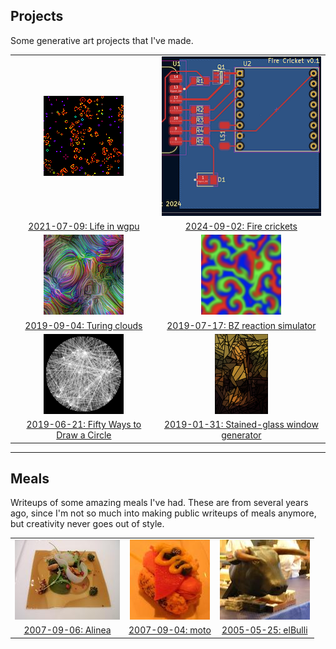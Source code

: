 <link href="main.css" rel="stylesheet">

## Projects

Some generative art projects that I've made.

| | |
|:---:|:---:|
| [![](projects/wgpu-life/icon.png)](projects/wgpu-life/) | [![](projects/cricket/icon.png)](projects/cricket/) |
| [2021-07-09: Life in wgpu](projects/wgpu-life/) | [2024-09-02: Fire crickets](projects/cricket/) |
| [![](projects/turing-clouds/icon.png)](projects/turing-clouds/) | [![](projects/bz/icon.png)](projects/bz/) |
| [2019-09-04: Turing clouds](projects/turing-clouds/) | [2019-07-17: BZ reaction simulator](projects/bz/) |
| [![](projects/50-circles/icon.png)](projects/50-circles/) | [![](projects/glass/icon.png)](projects/glass/) |
| [2019-06-21: Fifty Ways to Draw a Circle](projects/50-circles/) | [2019-01-31: Stained-glass window generator](projects/glass/) |

---

## Meals

Writeups of some amazing meals I've had. These are from several years ago,
since I'm not so much into making public writeups of meals anymore, but
creativity never goes out of style.

| | | |
|:---:|:---:|:---:|
| [![](meals/alinea/icon.jpg)](meals/alinea/) | [![](meals/moto/icon.jpg)](meals/moto/) | [![](meals/elbulli/icon.jpg)](meals/elbulli/) |
| [2007-09-06: Alinea](meals/alinea/) | [2007-09-04: moto](meals/moto/) | [2005-05-25: elBulli](meals/elbulli/) |

